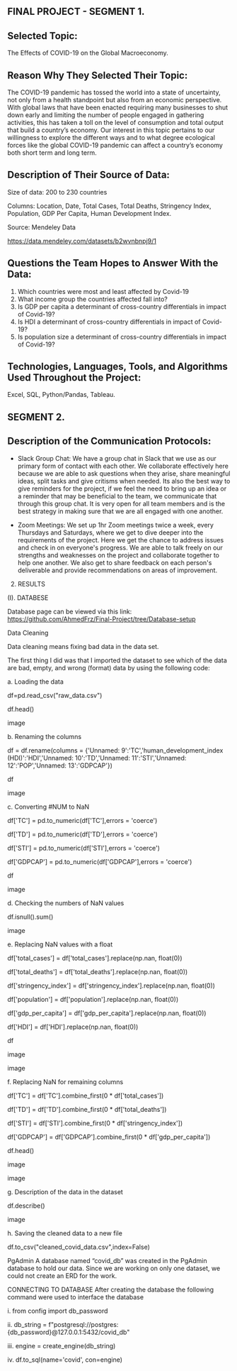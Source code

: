 ## FINAL PROJECT - SEGMENT 1. 

## Selected Topic: 


The Effects of COVID-19 on the Global Macroeconomy.


## Reason Why They Selected Their Topic: 


The COVID-19 pandemic has tossed the world into a state of uncertainty, not only from a health standpoint but also from an economic perspective. With global laws that have been enacted requiring many businesses to shut down early and limiting the number of people engaged in gathering activities, this has taken a toll on the level of consumption and total output that build a country’s economy. Our interest in this topic pertains to our willingness to explore the different ways and to what degree ecological forces like the global COVID-19 pandemic can affect a country’s economy both short term and long term.



## Description of Their Source of Data:


Size of data: 200 to 230 countries 


Columns: Location, Date, Total Cases, Total Deaths, Stringency Index, Population, GDP Per Capita, Human Development Index. 


Source: Mendeley Data

https://data.mendeley.com/datasets/b2wvnbnpj9/1



## Questions the Team Hopes to Answer With the Data:

1. Which countries were most and least affected by Covid-19
2. What income group the countries affected fall into?
3. Is GDP per capita a determinant of cross-country differentials in impact of Covid-19?
4. Is HDI a determinant of cross-country differentials in impact of Covid-19?
5. Is population size a determinant of cross-country differentials in impact of Covid-19?



 ## Technologies, Languages, Tools, and Algorithms Used Throughout the Project:
 
 
Excel, SQL, Python/Pandas, Tableau. 



## SEGMENT 2. 


## Description of the Communication Protocols:

- Slack Group Chat: We have a group chat in Slack that we use as our primary form of contact with each other. We collaborate effectively here because we are able to ask questions when they arise, share meaningful ideas, split tasks and give critisms when needed. Its also the best way to give reminders for the project, if we feel the need to bring up an idea or a reminder that may be beneficial to the team, we communicate that through this group chat. It is very open for all team members and is the best strategy in making sure that we are all engaged with one another. 



- Zoom Meetings: We set up 1hr Zoom meetings twice a week, every Thursdays and Saturdays, where we get to dive deeper into the requirements of the project. Here we get the chance to address issues and check in on everyone's progress. We are able to talk freely on our strengths and weaknesses on the project and collaborate together to help one another. We also get to share feedback on each person's deliverable and provide recommendations on areas of improvement. 


2.	RESULTS

(I).	 DATABESE

Database page can be viewed via this link: https://github.com/AhmedFrz/Final-Project/tree/Database-setup

Data Cleaning

Data cleaning means fixing bad data in the data set.

The first thing I did was that I imported the dataset to see which of the data are bad, empty, and wrong (format) data by using the following code:

a. Loading the data

df=pd.read_csv("raw_data.csv")

df.head()

image

b. Renaming the columns

df = df.rename(columns = {'Unnamed: 9':'TC','human_development_index (HDI)':'HDI','Unnamed: 10':'TD','Unnamed: 11':'STI','Unnamed: 12':'POP','Unnamed: 13':'GDPCAP'})

df

image

c. Converting #NUM to NaN

df['TC'] = pd.to_numeric(df['TC'],errors = 'coerce')

df['TD'] = pd.to_numeric(df['TD'],errors = 'coerce')

df['STI'] = pd.to_numeric(df['STI'],errors = 'coerce')

df['GDPCAP'] = pd.to_numeric(df['GDPCAP'],errors = 'coerce')

df

image

d. Checking the numbers of NaN values

df.isnull().sum()

image

e. Replacing NaN values with a float

df['total_cases'] = df['total_cases'].replace(np.nan, float(0))

df['total_deaths'] = df['total_deaths'].replace(np.nan, float(0))

df['stringency_index'] = df['stringency_index'].replace(np.nan, float(0))

df['population'] = df['population'].replace(np.nan, float(0))

df['gdp_per_capita'] = df['gdp_per_capita'].replace(np.nan, float(0))

df['HDI'] = df['HDI'].replace(np.nan, float(0))

df

image

image

f. Replacing NaN for remaining columns

df['TC'] = df['TC'].combine_first(0 * df['total_cases'])

df['TD'] = df['TD'].combine_first(0 * df['total_deaths'])

df['STI'] = df['STI'].combine_first(0 * df['stringency_index'])

df['GDPCAP'] = df['GDPCAP'].combine_first(0 * df['gdp_per_capita'])

df.head()

image

image

g. Description of the data in the dataset

df.describe()

image

h. Saving the cleaned data to a new file

df.to_csv("cleaned_covid_data.csv",index=False)

PgAdmin
A database named “covid_db” was created in the PgAdmin database to hold our data. Since we are working on only one dataset, we could not create an ERD for the work.

CONNECTING TO DATABASE
After creating the database the following command were used to interface the database

i. from config import db_password

ii. db_string = f"postgresql://postgres:{db_password}@127.0.0.1:5432/covid_db"

iii. engine = create_engine(db_string)

iv. df.to_sql(name='covid', con=engine)

